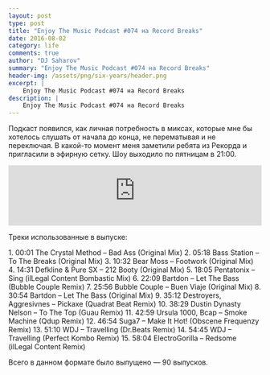 ```yaml
---
layout: post
type: post
title: "Enjoy The Music Podcast #074 на Record Breaks"
date: 2016-08-02
category: life
comments: true
author: "DJ Saharov"
summary: "Enjoy The Music Podcast #074 на Record Breaks"
header-img: /assets/png/six-years/header.png
excerpt: |
    Enjoy The Music Podcast #074 на Record Breaks
description: |
    Enjoy The Music Podcast #074 на Record Breaks
---
```


<p>
<span class="firstcharacter">П</span>одкаст появился, как личная потребность в миксах, которые мне бы хотелось слушать от начала до конца, не перематывая и не переключая. В какой-то момент меня заметили ребята из Рекорда и пригласили в эфирную сетку. Шоу выходило по пятницам в 21:00.
</p>

<iframe width="100%" height="120" src="https://player-widget.mixcloud.com/widget/iframe/?hide_cover=1&feed=%2Fdjsaharovofficial%2Fenjoy-the-music-podcast-074%2F" frameborder="0" allow="encrypted-media; fullscreen; autoplay; idle-detection; speaker-selection; web-share;" ></iframe>

<p>Треки использованные в выпуске:</p>
1. 00:01 The Crystal Method – Bad Ass (Original Mix)
2. 05:18 Bass Station – To The Breaks (Original Mix)
3. 10:32 Bear Moss – Footwork (Original Mix)
4. 14:31 Defkline & Pure SX – 212 Booty (Original Mix)
5. 18:05 Pentatonix – Sing (ilLegal Content Bombastic Mix)
6. 22:09 Bartdon – Let The Bass (Bubble Couple Remix)
7. 25:56 Bubble Couple – Buen Viaje (Original Mix)
8. 30:54 Bartdon – Let The Bass (Original Mix)
9. 35:12 Destroyers, Aggresivnes – Pickaxe (Quadrat Beat Remix)
10. 38:29 Dustin Dynasty Nelson – To The Top (Guau Remix)
11. 42:59 Ursula 1000, Bcap – Smoke Machine (Qdup Remix)
12. 46:54 Suga7 – Make It Hot! (Obscene Frequenzy Remix)
13. 51:10 WDJ – Travelling (Dr.Beats Remix)
14. 54:45 WDJ – Travelling (Perfect Kombo Remix)
15. 58:04 ElectroGorilla – Redsome (ilLegal Content Remix)

<p>Всего в данном формате было выпущено &mdash; 90 выпусков.</p>